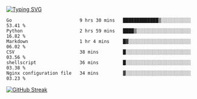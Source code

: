 [![Typing SVG](https://readme-typing-svg.herokuapp.com?lines=Don't+neglect+your+dreams;Don't+work+too+long;Speak+up+for+ideas;Make+friends;Be+happy)](https://git.io/typing-svg)

<!--START_SECTION:waka-->

```text
Go                         9 hrs 30 mins   █████████████▒░░░░░░░░░░░   53.41 %
Python                     2 hrs 59 mins   ████▒░░░░░░░░░░░░░░░░░░░░   16.82 %
Markdown                   1 hr 4 mins     █▓░░░░░░░░░░░░░░░░░░░░░░░   06.02 %
CSV                        38 mins         █░░░░░░░░░░░░░░░░░░░░░░░░   03.56 %
shellscript                36 mins         █░░░░░░░░░░░░░░░░░░░░░░░░   03.38 %
Nginx configuration file   34 mins         ▓░░░░░░░░░░░░░░░░░░░░░░░░   03.23 %
```

<!--END_SECTION:waka-->

[![GitHub Streak](http://github-readme-streak-stats.herokuapp.com?user=abingcbc&date_format=j%20M%5B%20Y%5D)](https://git.io/streak-stats)



<!--
**Abingcbc/Abingcbc** is a ✨ _special_ ✨ repository because its `README.md` (this file) appears on your GitHub profile.

Here are some ideas to get you started:

- 🔭 I’m currently working on ...
- 🌱 I’m currently learning ...
- 👯 I’m looking to collaborate on ...
- 🤔 I’m looking for help with ...
- 💬 Ask me about ...
- 📫 How to reach me: ...
- 😄 Pronouns: ...
- ⚡ Fun fact: ...

![Top Langs](https://github-readme-stats.vercel.app/api/top-langs/?username=abingcbc&count_private=true)
![Abing's github stats](https://github-readme-stats.vercel.app/api?username=abingcbc&count_private=true&show_icons=true&theme=dark)

-->

